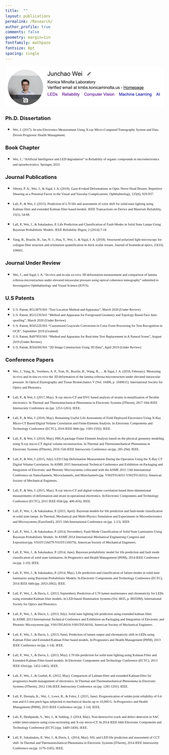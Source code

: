 ```yaml
---
title:  ""
layout: publications
permalink: /Research/
author_profile: true
comments: false
geometry: margin=1in
fontfamily: mathpazo
fontsize: 8pt
spacing: single
---
```


[<img src="https://raw.githubusercontent.com/jzw0025/jzw0025.github.io/main/_imgs/google-scholar.png">](https://scholar.google.com/citations?user=7sJEXqMAAAAJ&hl=en)

### Ph.D. Dissertation  
- <span style="font-family:Times New Roman; font-size:0.75em;">Wei, J. (2017). In-situ Electronics Measurement Using X-ray Micro-Computed Tomography System and Data Driven Prognostic Health Management.</span>

### Book Chapter 

- <span style="font-family:Times New Roman; font-size:0.75em;">Wei, J., “Artificial Intelligence and LED degradation” in Reliability of organic compounds in microelectronics and optoelectronics. Springer, 2021.</span>

### Journal Publications 
- <span style="font-family:Times New Roman; font-size:0.75em;">Sibony, P. A., Wei, J., & Sigal, I. A. (2018). Gaze-Evoked Deformations in Optic Nerve Head Drusen: Repetitive Shearing as a Potential Factor in the Visual and Vascular Complications. Ophthalmology, 125(6), 929-937.</span>

- <span style="font-family:Times New Roman; font-size:0.75em;">Lall, P., & Wei, J. (2015). Prediction of L70 life and assessment of color shift for solid-state lighting using Kalman filter and extended Kalman filter-based models. IEEE Transactions on Device and Materials Reliability, 15(1), 54-68. </span>

- <span style="font-family:Times New Roman; font-size:0.75em;">Lall, P., Wei, J., & Sakalaukus, P. Life Prediction and Classification of Fault-Modes in Solid State Lamps Using Bayesian Probabilistic Models. IEEE Reliability Digest, 2 (2014):7-18 </span>

- <span style="font-family:Times New Roman; font-size:0.75em;">Yang, B., Brazile, B., Jan, N. J., Hua, Y., Wei, J., & Sigal, I. A. (2018). Structured polarized light microscopy for collagen fiber structure and orientation quantification in thick ocular tissues. Journal of biomedical optics, 23(10), 106001. </span>

### Journal Under Review 

- <span style="font-family:Times New Roman; font-size:0.75em;">Wei, J., and Sigal, I. A. “In-vivo and in-situ ex-vivo 3D deformation measurement and comparison of lamina cribrosa microstructure under elevated intraocular pressure using optical coherence tomography” submitted to Investigative Ophthalmology and Visual Science (IOVS). </span>

### U.S Patents 
- <span style="font-family:Times New Roman; font-size:0.75em;">U.S. Patent, B51387US01 “Text Location Method and Apparatus”, March 2020 (Under Review)</span>
- <span style="font-family:Times New Roman; font-size:0.75em;">U.S. Patent, B51123US01 “Method and Apparatus for Foreground Geometry and Topology Based Face Anti-spoofing”, March 2020 (Under Review)</span>
- <span style="font-family:Times New Roman; font-size:0.75em;">U.S. Patent, B50522US01 “Customized Grayscale Conversion in Color Form Processing for Text Recognition in OCR”, September 2019 (Granted)</span>
- <span style="font-family:Times New Roman; font-size:0.75em;">U.S.  Patent, B49785US01 “Method and Apparatus for Real-time Text Replacement in A Natural Scene”, August 2019 (Under Review)</span>
- <span style="font-family:Times New Roman; font-size:0.75em;">U.S. Patent, B50436US01 “2D Image Construction Using 3D Data”, April 2019 (Under Review)</span>

### Conference Papers 

- <span style="font-family:Times New Roman; font-size:0.75em;">Wei, J., Yang, B., Voorhees, A. P., Tran, H., Brazile, B., Wang, B., ... & Sigal, I. A. (2018, February). Measuring in-vivo and in-situ ex-vivo the 3D deformation of the lamina cribrosa microstructure under elevated intraocular pressure. In Optical Elastography and Tissue Biomechanics V (Vol. 10496, p. 1049611). International Society for Optics and Photonics. </span>

- <span style="font-family:Times New Roman; font-size:0.75em;">Lall, P., & Wei, J. (2017, May). X-ray micro-CT and DVC based analysis of strains in metallization of flexible electronics. In Thermal and Thermomechanical Phenomena in Electronic Systems (ITherm), 2017 16th IEEE Intersociety Conference on (pp. 1253-1261). IEEE. </span>

- <span style="font-family:Times New Roman; font-size:0.75em;">Lall, P., & Wei, J. (2016, May). Remaining Useful Life Assessment of Field Deployed Electronics Using X-Ray Micro-CT Based Digital Volume Correlation and Finite-Element Analysis. In Electronic Components and Technology Conference (ECTC), 2016 IEEE 66th (pp. 1583-1592). IEEE. </span>

- <span style="font-family:Times New Roman; font-size:0.75em;">Lall, P., & Wei, J. (2016, May). PBGA package Finite Element Analysis based on the physical geometry modeling using X-ray micro-CT digital volume reconstruction. In Thermal and Thermomechanical Phenomena in Electronic Systems (ITherm), 2016 15th IEEE Intersociety Conference on (pp. 285-294). IEEE. </span>

- <span style="font-family:Times New Roman; font-size:0.75em;">Lall, P., & Wei, J. (2015, July). LED Chip Deformation Measurement During the Operation Using the X-Ray CT Digital Volume Correlation. In ASME 2015 International Technical Conference and Exhibition on Packaging and Integration of Electronic and Photonic Microsystems collocated with the ASME 2015 13th International Conference on Nanochannels, Microchannels, and Minichannels (pp. V002T01A011-V002T01A011). American Society of Mechanical Engineers. </span>

- <span style="font-family:Times New Roman; font-size:0.75em;">Lall, P., & Wei, J. (2015, May). X-ray micro-CT and digital-volume correlation based three-dimensional measurements of deformation and strain in operational electronics. In Electronic Components and Technology Conference (ECTC), 2015 IEEE 65th (pp. 406-416). IEEE. </span>

- <span style="font-family:Times New Roman; font-size:0.75em;">Lall, P., Wei, J., & Sakalaukus, P. (2015, April). Bayesian models for life prediction and fault-mode classification in solid state lamps. In Thermal, Mechanical and Multi-Physics Simulation and Experiments in Microelectronics and Microsystems (EuroSimE), 2015 16th International Conference on (pp. 1-13). IEEE. </span>

- <span style="font-family:Times New Roman; font-size:0.75em;">Lall, P., Wei, J., & Sakalaukus, P. (2014, November). Fault-Mode Classification of Solid State Luminaires Using Bayesian Probabilistic Models. In ASME 2014 International Mechanical Engineering Congress and Exposition (pp. V010T13A079-V010T13A079). American Society of Mechanical Engineers. </span>

- <span style="font-family:Times New Roman; font-size:0.75em;">Lall, P., Wei, J., & Sakalaukus, P. (2014, June). Bayesian probabilistic model for life prediction and fault mode classification of solid state luminaires. In Prognostics and Health Management (PHM), 2014 IEEE Conference on (pp. 1-10). IEEE. </span>

- <span style="font-family:Times New Roman; font-size:0.75em;">Lall, P., Wei, J., & Sakalaukus, P. (2014, May). Life prediction and classification of failure modes in solid state luminaires using Bayesian Probabilistic Models. In Electronic Components and Technology Conference (ECTC), 2014 IEEE 64th (pp. 2053-2062). IEEE. </span>

- <span style="font-family:Times New Roman; font-size:0.75em;">Lall, P., Wei, J., & Davis, L. (2013, September). Prediction of L70 lumen maintenance and chromaticity for LEDs using extended Kalman filter models. In LED-based Illumination Systems (Vol. 8835, p. 88350M). International Society for Optics and Photonics. </span>

- <span style="font-family:Times New Roman; font-size:0.75em;">Lall, P., Wei, J., & Davis, L. (2013, July). Solid state lighting life prediction using extended kalman filter. In ASME 2013 International Technical Conference and Exhibition on Packaging and Integration of Electronic and Photonic Microsystems (pp. V001T05A016-V001T05A016). American Society of Mechanical Engineers. </span>

- <span style="font-family:Times New Roman; font-size:0.75em;">Lall, P., Wei, J., & Davis, L. (2013, June). Prediction of lumen output and chromaticity shift in LEDs using Kalman Filter and Extended Kalman Filter based models. In Prognostics and Health Management (PHM), 2013 IEEE Conference on (pp. 1-14). IEEE. </span>
 
- <span style="font-family:Times New Roman; font-size:0.75em;">Lall, P., Wei, J., & Davis, L. (2013, May). L70 life prediction for solid state lighting using Kalman Filter and Extended Kalman Filter based models. In Electronic Components and Technology Conference (ECTC), 2013 IEEE 63rd (pp. 1452-1465). IEEE. </span>

- <span style="font-family:Times New Roman; font-size:0.75em;">Lall, P., Wei, J., & Goebel, K. (2012, May). Comparison of Lalman-filter and extended Kalman-filter for prognostics health management of electronics. In Thermal and Thermomechanical Phenomena in Electronic Systems (ITherm), 2012 13th IEEE Intersociety Conference on (pp. 1281-1291). IEEE. </span>

- <span style="font-family:Times New Roman; font-size:0.75em;">Lall, P., Dornala, K., Wei, J., Lowe, R., & Foley, J. (2015, June). Prognostication of solder-joint reliability of 0.4 mm and 0.5 mm pitch bgas subjected to mechanical shocks up to 10,000 G. In Prognostics and Health Management (PHM), 2015 IEEE Conference on (pp. 1-14). IEEE. </span>
 
- <span style="font-family:Times New Roman; font-size:0.75em;">Lall, P., Deshpande, S., Wei, J., & Suhling, J. (2014, May). Non-destructive crack and defect detection in SAC solder interconnects using cross-sectioning and X-ray micro-CT. In 2014 IEEE 64th Electronic Components and Technology Conference (ECTC) (pp. 1449-1456). IEEE. </span>

- <span style="font-family:Times New Roman; font-size:0.75em;">Lall, P., Sakalaukus, P., Wei, J., & Davis, L. (2014, May). SSL and LED life prediction and assessment of CCT shift. In Thermal and Thermomechanical Phenomena in Electronic Systems (ITherm), 2014 IEEE Intersociety Conference on (pp. 1179-1185). IEEE. </span>



